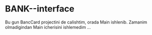 # BANK--interface
Bu gun BancCard projectini de calishtim, orada Main ishlenib. Zamanim olmadigindan Main icherisini ishlemedim ...
